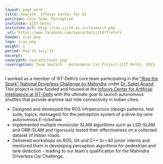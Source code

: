 ```yaml
---
layout: page_work
title: Swarath, Infosys Center for AI
position: Core Team, Perception
institute: IIIT-Delhi
institute_url: http://cai.iiitd.ac.in/research.php
_url: https://www.facebook.com/swarathatiiitd?fref=ts
header: icai.png
logo: icai.png
weight: 1
period: May'15-July'15
excerpt: 
coverpath: swarath/cover.png
covercaption: Team Swarath - Autonomous Car Project IIIT-Delhi, 2015
---
```


 I worked as a member of IIIT-Delhi’s core team participating in the <a href="http://www.sparktherise.com/what-you-get/">"Rise the Spark" National Driverless Challenge by Mahindra</a> under <a href="https://www.iiitd.ac.in/anands">Dr. Saket Anand</a>. This project is now funded and housed at the <a href="http://cai.iiitd.ac.in/research.php">Infosys Center for Artificial Intelligence at IIIT-Delhi</a> with the ultimate goal to launch autonomous shuttles that provide anytime last mile connectivity in Indian cities. 

 - Designed and developed the ROS infrastructure (design patterns, test suite, topics, messages) for the perception system of a drive-by-wire autonomous E-rickshaw.
 - Implemented multiple monocular SLAM algorithms such as LSD-SLAM and ORB-SLAM and rigorously tested their effectiveness on a collected dataset of Indian roads.
 - Delivered workshops on ROS, Git and C++ to ~40 junior interns and mentored them in developing perception algorithms for pedestrian and lane detection - leading to our team's qualification for the Mahindra Driverless Car Challenge.
